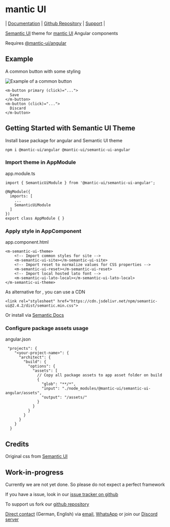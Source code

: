 # mantic UI

| [Documentation](https://mantic-ui.ky-programming.de/semantic) | [Github Repository](https://github.com/KY-Programming/mantic-ui) | [Support](https://support.ky-programming.de/) |

[Semantic UI](https://semantic-ui.com/) theme for [mantic UI](https://www.npmjs.com/package/@mantic-ui/angular) Angular components

Requires [@mantic-ui/angular](https://www.npmjs.com/package/@mantic-ui/angular)

## Example

A common button with some styling

![Example of a common button](https://raw.githubusercontent.com/KY-Programming/mantic-ui/master/projects/semantic-ui/example.png)

````
<m-button primary (click)="...">
  Save
</m-button>
<m-button (click)="...">
  Discard
</m-button>
````

## Getting Started with Semantic UI Theme

Install base package for angular and Semantic UI theme

```
npm i @mantic-ui/angular @mantic-ui/semantic-ui-angular 
```

### Import theme in AppModule

app.module.ts

```
import { SemanticUiModule } from '@mantic-ui/semantic-ui-angular';

@NgModule({
  imports: [
    ...
    SemanticUiModule
  ]
})
export class AppModule { }
```

### Apply style in AppComponent

app.component.html

```
<m-semantic-ui-theme>
    <!-- Import common styles for site -->
    <m-semantic-ui-site></m-semantic-ui-site>
    <!-- Import reset to normalize values for CSS properties -->
    <m-semantic-ui-reset></m-semantic-ui-reset>
    <!-- Import local hosted lato font -->
    <m-semantic-ui-lato-local></m-semantic-ui-lato-local>
</m-semantic-ui-theme>
```

As alternative for <m-semantic-ui-theme>, you can use a CDN

```
<link rel="stylesheet" href="https://cdn.jsdelivr.net/npm/semantic-ui@2.4.2/dist/semantic.min.css">
```

Or install via [Semantic Docs](https://semantic-ui.com/introduction/getting-started.html)

### Configure package assets usage

angular.json

```
 "projects": {
    "<your-project-name>": {
      "architect": {
        "build": {
          "options": {
            "assets": [
              // Copy all package assets to app asset folder on build
              {
                "glob": "**/*",
                "input": "./node_modules/@mantic-ui/semantic-ui-angular/assets",
                "output": "/assets/"
              }
            }
          }
        }
      }
    }
  }
```

## Credits

Original css from [Semantic UI](https://semantic-ui.com/)

## Work-in-progress

Currently we are not yet done. So please do not expect a perfect framework

If you have a issue, look in our [issue tracker on github](https://github.com/KY-Programming/mantic-ui/issues)

To support us fork our [github repository](https://github.com/KY-Programming/mantic-ui)

[Direct contact](https://support.ky-programming.de/) (German, English) via [email](https://email.support.ky-programming.de/), [WhatsApp](https://whatsapp.support.ky-programming.de/) or join our [Discord server](https://discord.mantic-ui.ky-programming.de/)

